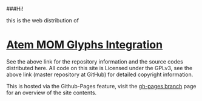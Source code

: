 ###Hi!

this is the web distribution of

#  [Atem MOM Glyphs Integration](https://github.com/graphicore/Atem-MOM-Glyphs-Integration)

See the above link for the repository information and the source codes distributed here. All code on this site is Licensed under the GPLv3, see the above link (master repository at GitHub) for detailed copyright information.

This is hosted via the Github-Pages feature, visit the [gh-pages branch](https://github.com/graphicore/Atem-MOM-Glyphs-Integration/tree/gh-pages) page for an overview of the site contents.

